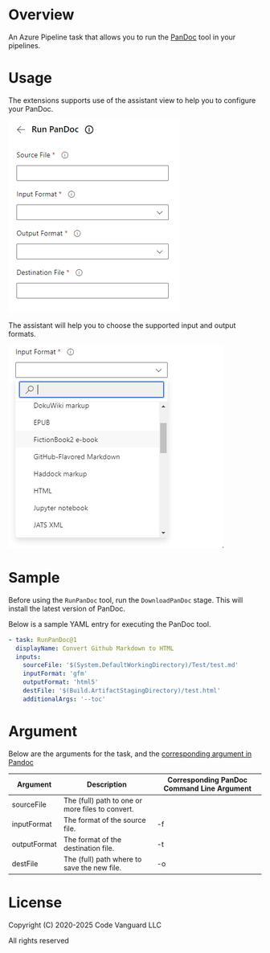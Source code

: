 # Overview

An Azure Pipeline task that allows you to run the [PanDoc](https://pandoc.org/) tool in your pipelines.

# Usage
The extensions supports use of the assistant view to help you to configure your PanDoc.

![Assistant view](./images/assistant.PNG)

The assistant will help you to choose the supported input and output formats.

![Format parameters](./images/formats.PNG)

# Sample 

Before using the `RunPanDoc` tool, run the `DownloadPanDoc` stage. This will install the latest version of PanDoc.

Below is a sample YAML entry for executing the PanDoc tool.

```yaml
- task: RunPanDoc@1
  displayName: Convert Github Markdown to HTML
  inputs:
    sourceFile: '$(System.DefaultWorkingDirectory)/Test/test.md'
    inputFormat: 'gfm'
    outputFormat: 'html5'
    destFile: '$(Build.ArtifactStagingDirectory)/test.html'
    additionalArgs: '--toc'
```

# Argument

Below are the arguments for the task, and the [corresponding argument in Pandoc](https://pandoc.org/MANUAL.html#general-options)

| Argument     | Description                                      | Corresponding PanDoc Command Line Argument |
|--------------|--------------------------------------------------|--------------------------------------------|
| sourceFile   | The (full) path to one or more files to convert. |                                            |
| inputFormat  | The format of the source file.                   | -f                                         |
| outputFormat | The format of the destination file.              | -t                                         |
| destFile     | The (full) path where to save the new file.      | -o                                         |

# License 
Copyright (C) 2020-2025 Code Vanguard LLC

All rights reserved